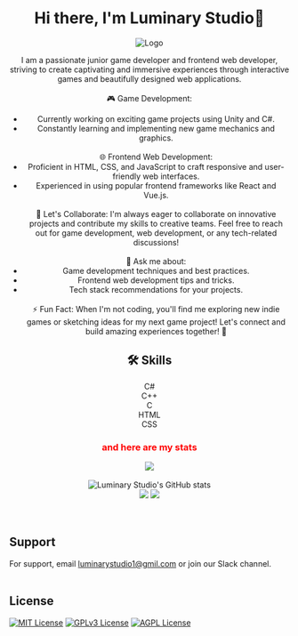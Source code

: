 

<div align="center">
  <h1>Hi there, I'm Luminary Studio👋</h1>
  
  ![Logo](https://i.ibb.co/NW6d3cK/20230729-121735.png)
  
  <p>

I am a passionate junior game developer and frontend web developer, striving to create captivating and immersive experiences through interactive games and beautifully designed web applications.
<br><br>
🎮 Game Development:
- Currently working on exciting game projects using Unity and C#.
- Constantly learning and implementing new game mechanics and graphics.
<br><br>
🌐 Frontend Web Development:
- Proficient in HTML, CSS, and JavaScript to craft responsive and user-friendly web interfaces.
- Experienced in using popular frontend frameworks like React and Vue.js.
<br><br>
🚀 Let's Collaborate:
I'm always eager to collaborate on innovative projects and contribute my skills to creative teams. Feel free to reach out for game development, web development, or any tech-related discussions!
<br><br>
💬 Ask me about:
- Game development techniques and best practices.
- Frontend web development tips and tricks.
- Tech stack recommendations for your projects.
<br><br>
⚡ Fun Fact:
When I'm not coding, you'll find me exploring new indie games or sketching ideas for my next game project!
Let's connect and build amazing experiences together! 🌟
</p>



## 🛠 Skills
C#<br> C++<br> C<br> HTML<br> CSS

  <h3 style="color:red;">and here are my stats</h3>
  <img src="https://www.codewars.com/users/Luminary01/badges/large"/><br /><br />
  <img src="https://github-readme-stats.vercel.app/api?username=Luminary01&show_icons=true&include_all_commits=true&theme=monokai" alt="Luminary Studio's GitHub stats" /><br />
  <img src="https://github-readme-streak-stats.herokuapp.com/?user=Luminary01&theme=monokai"/>
  <img src="https://github-readme-stats.vercel.app/api/top-langs/?username=Luminary01&layout=compact&theme=monokai&langs_count=12"/><br />
</div>
<br></br>

## Support
For support, email luminarystudio1@gmil.com or join our Slack channel.
<br></br>

## License
[![MIT License](https://img.shields.io/badge/License-MIT-green.svg)](https://choosealicense.com/licenses/mit/)
[![GPLv3 License](https://img.shields.io/badge/License-GPL%20v3-yellow.svg)](https://opensource.org/licenses/)
[![AGPL License](https://img.shields.io/badge/license-AGPL-blue.svg)](http://www.gnu.org/licenses/agpl-3.0)

